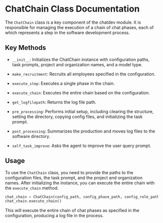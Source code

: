 # ChatChain Class Documentation

The `ChatChain` class is a key component of the chatdev module. It is responsible for managing the execution of a chain of chat phases, each of which represents a step in the software development process.

## Key Methods

- `__init__`: Initializes the ChatChain instance with configuration paths, task prompts, project and organization names, and a model type.

- `make_recruitment`: Recruits all employees specified in the configuration.

- `execute_step`: Executes a single phase in the chain.

- `execute_chain`: Executes the entire chain based on the configuration.

- `get_logfilepath`: Returns the log file path.

- `pre_processing`: Performs initial setup, including clearing the structure, setting the directory, copying config files, and initializing the task prompt.

- `post_processing`: Summarizes the production and moves log files to the software directory.

- `self_task_improve`: Asks the agent to improve the user query prompt.

## Usage

To use the `ChatChain` class, you need to provide the paths to the configuration files, the task prompt, and the project and organization names. After initializing the instance, you can execute the entire chain with the `execute_chain` method.

```python
chat_chain = ChatChain(config_path, config_phase_path, config_role_path, task_prompt, project_name, org_name)
chat_chain.execute_chain()
```

This will execute the entire chain of chat phases as specified in the configuration, producing a log file in the process.

